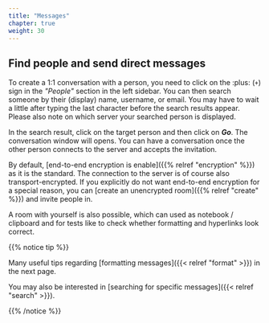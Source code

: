 ```yaml
---
title: "Messages"
chapter: true
weight: 30
---
```


## Find people and send direct messages

To create a 1:1 conversation with a person, you need to click on the :plus:
(`+`) sign in the _"People"_ section in the left sidebar. You can then search
someone by their (display) name, username, or email. You may have to wait a
little after typing the last character before the search results appear. Please
also note on which server your searched person is displayed.

In the search result, click on the target person and then click on **_Go_**. The
conversation window will opens. You can have a conversation once the other
person connects to the server and accepts the invitation.

By default, [end-to-end encryption is enable]({{% relref "encryption" %}}) as it
is the standard. The connection to the server is of course also
transport-encrypted. If you explicitly do not want end-to-end encryption for a
special reason, you can [create an unencrypted room]({{% relref "create" %}})
and invite people in.

A room with yourself is also possible, which can used as notebook / clipboard
and for tests like to check whether formatting and hyperlinks look correct.

{{% notice tip %}}

Many useful tips regarding [formatting messages]({{< relref "format" >}}) in the
next page.

You may also be interested in [searching for specific
messages]({{< relref "search" >}}).

{{% /notice %}}
